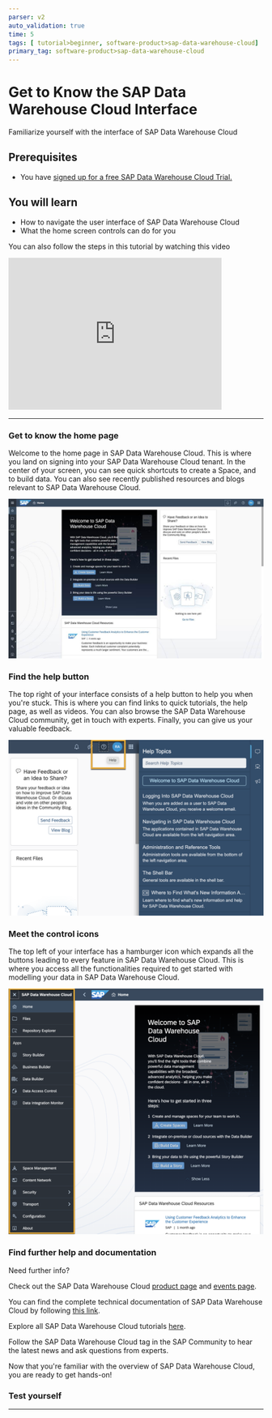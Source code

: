 ```yaml
---
parser: v2
auto_validation: true
time: 5
tags: [ tutorial>beginner, software-product>sap-data-warehouse-cloud]
primary_tag: software-product>sap-data-warehouse-cloud
---
```


# Get to Know the SAP Data Warehouse Cloud Interface
<!-- description --> Familiarize yourself with the interface of SAP Data Warehouse Cloud

## Prerequisites
 - You have [signed up for a free SAP Data Warehouse Cloud Trial.](data-warehouse-cloud-1-begin-trial)

## You will learn
  -	How to navigate the user interface of SAP Data Warehouse Cloud
  - What the home screen controls can do for you

  You can also follow the steps in this tutorial by watching this video

  <iframe id="kmsembed-1_xrbtl0jw" width="421" height="300" src="https://video.sap.com/embed/secure/iframe/entryId/1_xrbtl0jw/uiConfId/30317401/pbc/122287171/st/0" class="kmsembed" allowfullscreen webkitallowfullscreen mozAllowFullScreen allow="autoplay *; fullscreen *; encrypted-media *" referrerPolicy="no-referrer-when-downgrade" sandbox="allow-downloads allow-forms allow-same-origin allow-scripts allow-top-navigation allow-pointer-lock allow-popups allow-modals allow-orientation-lock allow-popups-to-escape-sandbox allow-presentation allow-top-navigation-by-user-activation" frameborder="0" title="T02 - Familiarize yourself with the home screen controls"></iframe>


---

### Get to know the home page


Welcome to the home page in SAP Data Warehouse Cloud. This is where you land on signing into your SAP Data Warehouse Cloud tenant. In the center of your screen, you can see quick shortcuts to create a Space, and to build data. You can also see recently published resources and blogs relevant to SAP Data Warehouse Cloud.

![The Home Screen](T02-1-HomePage_small.jpg)


### Find the help button


The top right of your interface consists of a help button to help you when you're stuck. This is where you can find links to quick tutorials, the help page, as well as videos. You can also browse the SAP Data Warehouse Cloud community, get in touch with experts. Finally, you can give us your valuable feedback.

![Help](T02-2-Help.png)



### Meet the control icons


The top left of your interface has a hamburger icon which expands all the buttons leading to every feature in SAP Data Warehouse Cloud. This is where you access all the functionalities required to get started with modelling your data in SAP Data Warehouse Cloud.

![The Control Icons](T02-3-SideMenu.png)


### Find further help and documentation


Need further info?

Check out the SAP Data Warehouse Cloud [product page](https://www.sap.com/products/data-warehouse-cloud.html) and [events page](https://www.sap.com/products/data-warehouse-cloud/events.html).

You can find the complete technical documentation of SAP Data Warehouse Cloud by following [this link](https://help.sap.com/viewer/product/SAP_DATA_WAREHOUSE_CLOUD/cloud/en-US).

Explore all SAP Data Warehouse Cloud tutorials [here](https://developers.sap.com/tutorial-navigator.html?tag=products:technology-platform/sap-data-warehouse-cloud).

Follow the SAP Data Warehouse Cloud tag in the SAP Community to hear the latest news and ask questions from experts.

Now that you're familiar with the overview of SAP Data Warehouse Cloud, you are ready to get hands-on!


### Test yourself




---

